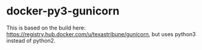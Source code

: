 # docker-py3-gunicorn

This is based on the build here: https://registry.hub.docker.com/u/texastribune/gunicorn, but uses python3 instead of python2.
